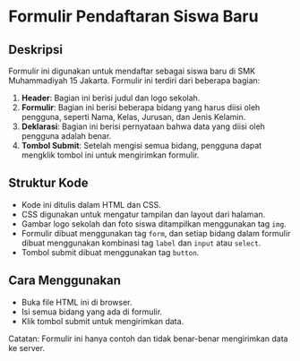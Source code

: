 # Formulir Pendaftaran Siswa Baru

## Deskripsi
Formulir ini digunakan untuk mendaftar sebagai siswa baru di SMK Muhammadiyah 15 Jakarta. Formulir ini terdiri dari beberapa bagian:

1. **Header**: Bagian ini berisi judul dan logo sekolah.
2. **Formulir**: Bagian ini berisi beberapa bidang yang harus diisi oleh pengguna, seperti Nama, Kelas, Jurusan, dan Jenis Kelamin.
3. **Deklarasi**: Bagian ini berisi pernyataan bahwa data yang diisi oleh pengguna adalah benar.
4. **Tombol Submit**: Setelah mengisi semua bidang, pengguna dapat mengklik tombol ini untuk mengirimkan formulir.

## Struktur Kode
- Kode ini ditulis dalam HTML dan CSS.
- CSS digunakan untuk mengatur tampilan dan layout dari halaman.
- Gambar logo sekolah dan foto siswa ditampilkan menggunakan tag `img`.
- Formulir dibuat menggunakan tag `form`, dan setiap bidang dalam formulir dibuat menggunakan kombinasi tag `label` dan `input` atau `select`.
- Tombol submit dibuat menggunakan tag `button`.

## Cara Menggunakan
- Buka file HTML ini di browser.
- Isi semua bidang yang ada di formulir.
- Klik tombol submit untuk mengirimkan data.

Catatan: Formulir ini hanya contoh dan tidak benar-benar mengirimkan data ke server.
